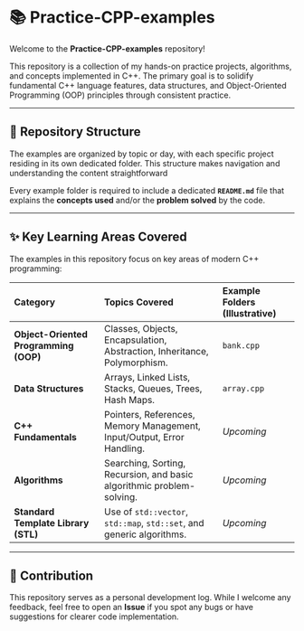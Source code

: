 # 📚 Practice-CPP-examples

Welcome to the **Practice-CPP-examples** repository!

This repository is a collection of my hands-on practice projects, algorithms, and concepts implemented in C++. The primary goal is to solidify fundamental C++ language features, data structures, and Object-Oriented Programming (OOP) principles through consistent practice.

---

## 📂 Repository Structure

The examples are organized by topic or day, with each specific project residing in its own dedicated folder. This structure makes navigation and understanding the content straightforward

Every example folder is required to include a dedicated **`README.md`** file that explains the **concepts used** and/or the **problem solved** by the code.

---

## ✨ Key Learning Areas Covered

The examples in this repository focus on key areas of modern C++ programming:

| Category | Topics Covered | Example Folders (Illustrative) |
| :--- | :--- | :--- |
| **Object-Oriented Programming (OOP)** | Classes, Objects, Encapsulation, Abstraction, Inheritance, Polymorphism. | `bank.cpp` |
| **Data Structures** | Arrays, Linked Lists, Stacks, Queues, Trees, Hash Maps. | `array.cpp` |
| **C++ Fundamentals** | Pointers, References, Memory Management, Input/Output, Error Handling. | *Upcoming* |
| **Algorithms** | Searching, Sorting, Recursion, and basic algorithmic problem-solving. | *Upcoming* |
| **Standard Template Library (STL)** | Use of `std::vector`, `std::map`, `std::set`, and generic algorithms. | *Upcoming* |


---

## 🤝 Contribution

This repository serves as a personal development log. While I welcome any feedback, feel free to open an **Issue** if you spot any bugs or have suggestions for clearer code implementation.
